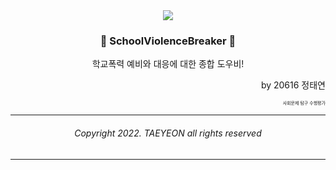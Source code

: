 <div align=center>
<image src="https://github.com/error0918/SchoolViolenceBreaker/blob/master/app/src/main/res/mipmap-xxxhdpi/ic_launcher_round.png?raw=true"/>
  
### 🚨 SchoolViolenceBreaker 🚨
학교폭력 예비와 대응에 대한 종합 도우비!

</div>


  
<div align=right>

by 20616 정태연

<div style="font-size: 50%;">

사회문제 탐구 수행평가

</div>

</div>

---

<div align=center>

###### Copyright 2022. TAEYEON all rights reserved

</div>

---



